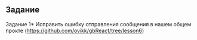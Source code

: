 ## Задание
Задание
1* Исправить ошибку отправления сообщения в нашем общем прокте 
(https://github.com/ovikk/gbReact/tree/lesson6)
